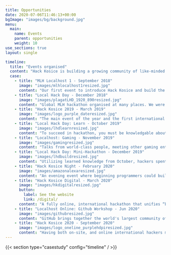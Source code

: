 ```yaml
---
title: Opportunities
date: 2020-07-06T11:46:13+00:00
bgImage: "images/bg/background.jpg"
menu:
  main:
    name: Events
    parent: opportunities
    weight: 10
use_sections: true
layout: single

timeline:
  title: "Events organised"
  content: "Hack Kosice is building a growing community of like-minded people passionate about technology. Here is the list of events Hack Kosice organised for the hackers."
  case:
    - title: "MLH Localhost 1 - September 2018"
      image: "images/mlhlocalhost1resized.jpg"
      content: "Our first event to introduce Hack Kosice and build the local community with MLH."
    - title: "Local Hack Day - December 2018"
      image: "images/plagatLHD_1920_890resized.jpg"
      content: "Global MLH hackathon organised at many places. We were one of the hosts."
    - title: "Hack Kosice 2019 - March 2019"
      image: "images/logo_purple_dateresized.jpg"
      content: "The main event of the year and the first international student hackathon with accreditation from Major League Hacking in Slovakia. 150 participants were chosen from 551 registrations from 44 countries to compete in different categories and created an inspirational environment of the international hackathon."
    - title: "Local Hack Day: Learn - October 2019"
      image: "images/lhdlearnresized.jpg"
      content: "To succeed in hackathon, you must be knowledgable about new and exciting technologies. In this one day conference, we introduced hackers to new software and services that can make their next project better than ever."
    - title: "Localhost: Gaming - November 2019"
      image: "images/gamingresized.jpg"
      content: "Talks from world-class people, meeting other gaming enthusiasts and eat free pizza - all for hackers who attended this one-day event."
    - title: "Local Hack Day: Mini-Hackathon - December 2019"
      image: "images/lhdbuildresized.jpg"
      content: "Utilizing learned knowledge from October, hackers spent 12 hours creating small and simple, but interesting projects in a friendly half-hackathon."
    - title: "Hack Kosice Night - February 2020"
      image: "images/amazonalexaresized.jpg"
      content: "An evening event where beginning programmers could build their first skills for Amazon Alexa. Furthermore, the author of the best project won the Amazon Echo Dot 3!"
    - title: "Hack Kosice Digital - March 2020"
      image: "images/hkdigitalresized.jpg"
      button:
        label: See the website
        link: /digital/
      content: "A fully online, international hackathon that unifies “best brains” to fight the pandemic. Hack Kosice Digital, supported by Major League Hacking, was a full weekend online event so that hackers could get enough of sleep! Winning projects were pushed to health authorities!"
    - title: "Localhost Online: Github Workshop - Jun 2020"
      image: "images/githubresized.jpg"
      content: "GitHub brings together the world's largest community of developers to discover, share, and build better software. In this workshop, attendes learned how to use git effectively and get their projects on next level."
    - title: "Hack Kosice 2020 - September 2020"
      image: "images/logo_oneline_purplehdpiresized.jpg"
      content: "Having both on-site, and online international hackers makes from Hack Kosice 2020 a first hybrid hackathon in centre Europe. With support from Major League Hacking, Hack Kosice 2020 will get into the line of the highest qualitative class of student hackathons all around the world."
---
```


{{< section type="casestudy" config="timeline" / >}}
